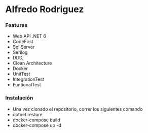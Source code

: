 # Alfredo Rodriguez
### Features

- Web API .NET 6
- CodeFirst
- Sql Server
- Serilog
- DDD,
- Clean Architecture
- Docker
- UnitTest
- IntegrationTest
- FuntionalTest

### Instalación
- Una vez clonado el repositorio, correr los siguientes comando
- dotnet restore
- docker-compose build
- docker-compose up -d
